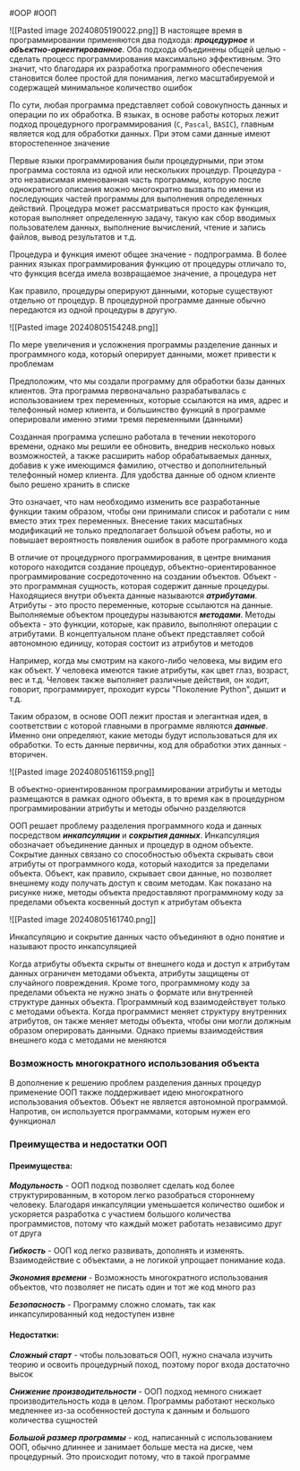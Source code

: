 #OOP #ООП 


![[Pasted image 20240805190022.png]]
В настоящее время в программировании применяются два подхода: ***процедурное*** и ***объектно-ориентированное***. Оба подхода объединены общей целью - сделать процесс программирования максимально эффективным. Это значит, что благодаря их разработка программного обеспечения становится более простой для понимания, легко масштабируемой и содержащей минимальное количество ошибок

По сути, любая программа представляет собой совокупность данных и операции по их обработка. В языках, в основе работы которых лежит подход процедурного программирования (`C`, `Pascal`, `BASIC`), главным является код для обработки данных. При этом сами данные имеют второстепенное значение

Первые языки программирования были процедурными, при этом программа состояла из одной или нескольких процедур. Процедура - это независимая именованная часть программы, которую после однократного описания можно многократно вызвать по имени из последующих частей программы для выполнения определенных действий. Процедура может рассматриваться просто как функция, которая выполняет определенную задачу, такую как сбор вводимых пользователем данных, выполнение вычислений, чтение и запись файлов, вывод результатов и т.д.

Процедура и функция имеют общее значение - подпрограмма. В более ранних языках программирования функцию от процедуры отличало то, что функция всегда имела возвращаемое значение, а процедура нет

Как правило, процедуры оперируют данными, которые существуют отдельно от процедур. В процедурной программе данные обычно передаются из одной процедуры в другую.

![[Pasted image 20240805154248.png]]

По мере увеличения и усложнения программы разделение данных и программного кода, который оперирует данными, может привести к проблемам

Предположим, что мы создали программу для обработки базы данных клиентов. Эта программа первоначально разрабатывалась с использованием трех переменных, которые ссылаются на имя, адрес и телефонный номер клиента, и большинство функций в программе оперировали именно этими тремя переменными (данными)

Созданная программа успешно работала в течении некоторого времени, однако мы решили ее обновить, внедрив несколько новых возможностей, а также расширить набор обрабатываемых данных, добавив к уже имеющимся фамилию, отчество и дополнительный телефонный номер клиента. Для удобства данные об одном клиенте было решено хранить в списке

Это означает, что нам необходимо изменить все разработанные функции таким образом, чтобы они принимали список и работали с ним вместо этих трех переменных. Внесение таких масштабных модификаций не только предполагает большой объем работы, но и повышает вероятность появления ошибок в работе программного кода

В отличие от процедурного программирования, в центре внимания которого находится создание процедур, объектно-ориентированное программирование сосредоточенно на создании объектов. Объект - это программная сущность, которая содержит данные процедуры. Находящиеся внутри объекта данные называются ***атрибутами***. Атрибуты - это просто переменные, которые ссылаются на данные. Выполняемые объектом процедуры называются ***методами***. Методы объекта - это функции, которые, как правило, выполняют операции с атрибутами. В концептуальном плане объект представляет собой автономною единицу, которая состоит из атрибутов и методов

Например, когда мы смотрим на какого-либо человека, мы видим его как объект. У человека имеются такие атрибуты, как цвет глаз, возраст, вес и т.д. Человек также выполняет различные действия, он ходит, говорит, программирует, проходит курсы "Поколение Python", дышит и т.д.

Таким образом, в основе ООП лежит простая и элегантная идея, в соответствии с которой главными в программе являются ***данные***. Именно они определяют, какие методы будут использоваться для их обработки. То есть данные первичны, код для обработки этих данных - вторичен.

![[Pasted image 20240805161159.png]]

В объектно-ориентированном программировании атрибуты и методы размещаются в рамках одного объекта, в то время как в процедурном программировании атрибуты и методы обычно разделяются

ООП решает проблему разделения программного кода и данных посредством ***инкапсуляции*** и ***сокрытия данных***. Инкапсуляция обозначает объединение данных и процедур в одном объекте. Сокрытие данных связано со способностью объекта скрывать свои атрибуты от программного кода, который находится за пределами объекта. Объект, как правило, скрывает свои данные, но позволяет внешнему коду получать доступ к своим методам. Как показано на рисунке ниже, методы объекта предоставляют программному коду за пределами объекта косвенный доступ к атрибутам объекта

![[Pasted image 20240805161740.png]]

Инкапсуляцию и сокрытие данных часто объединяют в одно понятие и называют просто инкапсуляцией

Когда атрибуты объекта скрыты от внешнего кода и доступ к атрибутам данных ограничен методами объекта, атрибуты защищены от случайного повреждения. Кроме того, программному коду за пределами объекта не нужно знать о формате или внутренней структуре данных объекта. Программный код взаимодействует только с методами объекта. Когда программист меняет структуру внутренних атрибутов, он также меняет методы объекта, чтобы они могли должным образом оперировать данными. Однако приемы взаимодействия внешнего кода с методами не меняются

### Возможность многократного использования объекта
В дополнение к решению проблем разделения данных процедур применение ООП также поддерживает идею многократного использования объектов. Объект не является автономной программой. Напротив, он используется программами, которым нужен его функционал

### Преимущества и недостатки ООП
#### Преимущества:
***Модульность*** - ООП подход позволяет сделать код более структурированным, в котором легко разобраться стороннему человеку. Благодаря инкапсуляции уменьшается количество ошибок и ускоряется разработка с участием большого количества программистов, потому что каждый может работать независимо друг от друга

***Гибкость*** - ООП код легко развивать, дополнять и изменять. Взаимодействие с объектами, а не логикой упрощает понимание кода. 

***Экономия времени*** - Возможность многократного использования объектов, что позволяет не писать один и тот же код много раз

***Безопасность*** - Программу сложно сломать, так как инкапсулированный код недоступен извне

#### Недостатки:
***Сложный старт*** - чтобы пользоваться ООП, нужно сначала изучить теорию и освоить процедурный поход, поэтому порог входа достаточно высок

***Снижение производительности*** - ООП подход немного снижает производительность кода в целом. Программы работают несколько медленнее из-за особенностей доступа к данным и большого количества сущностей

***Большой размер программы*** - код, написанный с использованием ООП, обычно длиннее и занимает больше места на диске, чем процедурный. Это происходит потому, что в такой программе 